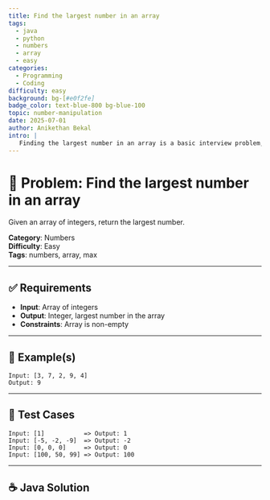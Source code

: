 ```yaml
---
title: Find the largest number in an array
tags:
  - java
  - python
  - numbers
  - array
  - easy
categories:
  - Programming
  - Coding
difficulty: easy
background: bg-[#e0f2fe]
badge_color: text-blue-800 bg-blue-100
topic: number-manipulation
date: 2025-07-01
author: Anikethan Bekal
intro: |
   Finding the largest number in an array is a basic interview problem, testing iteration and comparison logic.
---
```


# 🧠 Problem: Find the largest number in an array

Given an array of integers, return the largest number.

**Category**: Numbers  
**Difficulty**: Easy  
**Tags**: numbers, array, max

---

## ✅ Requirements
- **Input**: Array of integers
- **Output**: Integer, largest number in the array
- **Constraints**: Array is non-empty

---

## 🧪 Example(s)
```text
Input: [3, 7, 2, 9, 4]
Output: 9
```

---

## 🧪 Test Cases
```text
Input: [1]           => Output: 1
Input: [-5, -2, -9]  => Output: -2
Input: [0, 0, 0]     => Output: 0
Input: [100, 50, 99] => Output: 100
```

---

## ☕ Java Solution
```